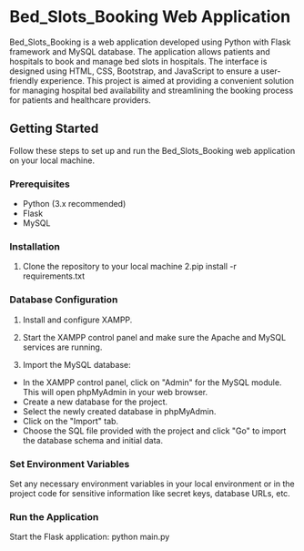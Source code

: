 # Bed_Slots_Booking Web Application

Bed_Slots_Booking is a web application developed using Python with Flask framework and MySQL database. The application allows patients and hospitals to book and manage bed slots in hospitals. The interface is designed using HTML, CSS, Bootstrap, and JavaScript to ensure a user-friendly experience. This project is aimed at providing a convenient solution for managing hospital bed availability and streamlining the booking process for patients and healthcare providers.

## Getting Started

Follow these steps to set up and run the Bed_Slots_Booking web application on your local machine.

### Prerequisites

- Python (3.x recommended)
- Flask
- MySQL

### Installation

1. Clone the repository to your local machine
2.pip install -r requirements.txt
### Database Configuration

1. Install and configure XAMPP.

2. Start the XAMPP control panel and make sure the Apache and MySQL services are running.

3. Import the MySQL database:
- In the XAMPP control panel, click on "Admin" for the MySQL module. This will open phpMyAdmin in your web browser.
- Create a new database for the project.
- Select the newly created database in phpMyAdmin.
- Click on the "Import" tab.
- Choose the SQL file provided with the project and click "Go" to import the database schema and initial data.

### Set Environment Variables

Set any necessary environment variables in your local environment or in the project code for sensitive information like secret keys, database URLs, etc.

### Run the Application

Start the Flask application:
python main.py
